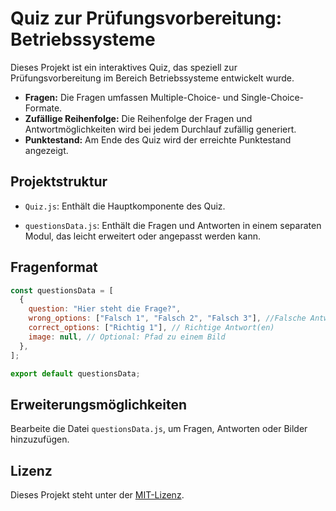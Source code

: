 # Quiz zur Prüfungsvorbereitung: Betriebssysteme

Dieses Projekt ist ein interaktives Quiz, das speziell zur Prüfungsvorbereitung im Bereich Betriebssysteme entwickelt wurde.

- **Fragen:** Die Fragen umfassen Multiple-Choice- und Single-Choice-Formate.
- **Zufällige Reihenfolge:** Die Reihenfolge der Fragen und Antwortmöglichkeiten wird bei jedem Durchlauf zufällig generiert.
- **Punktestand:** Am Ende des Quiz wird der erreichte Punktestand angezeigt.


## Projektstruktur

- `Quiz.js`: Enthält die Hauptkomponente des Quiz.

- `questionsData.js`: Enthält die Fragen und Antworten in einem separaten Modul, das leicht erweitert oder angepasst werden kann.


## Fragenformat

```javascript
const questionsData = [
  {
    question: "Hier steht die Frage?",
    wrong_options: ["Falsch 1", "Falsch 2", "Falsch 3"], //Falsche Antworten
    correct_options: ["Richtig 1"], // Richtige Antwort(en)
    image: null, // Optional: Pfad zu einem Bild
  },
];

export default questionsData;
```

## Erweiterungsmöglichkeiten

Bearbeite die Datei `questionsData.js`, um Fragen, Antworten oder Bilder hinzuzufügen.


## Lizenz

Dieses Projekt steht unter der [MIT-Lizenz](https://choosealicense.com/licenses/mit/).